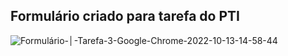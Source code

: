## Formulário criado para tarefa do PTI
![Formulário-│-Tarefa-3-Google-Chrome-2022-10-13-14-58-44](https://user-images.githubusercontent.com/80927546/195675562-86e581b9-28db-4089-b635-866dffebf854.gif)
